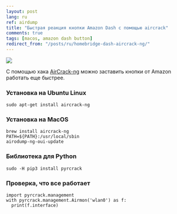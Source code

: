 ```yaml
---
layout: post
lang: ru
ref: airdump
title: "Быстрая реакция кнопки Amazon Dash с помощью aircrack"
comments: true
tags: [macos, amazon dash button]
redirect_from: "/posts/ru/homebridge-dash-aircrack-ng/"
---
```


![](/images/)

С помощью хака [AirCrack-ng](https://www.aircrack-ng.org) можно заставить кнопки от 
Amazon работать еще быстрее.

### Установка на Ubuntu Linux

    sudo apt-get install aircrack-ng
    
### Установка на MacOS

    brew install aircrack-ng
    PATH=${PATH}:/usr/local/sbin
    airodump-ng-oui-update
    
### Библиотека для Python

    sudo -H pip3 install pyrcrack

### Проверка, что все работает

    import pyrcrack.management
    with pyrcrack.management.Airmon('wlan0') as f:
      print(f.interface)